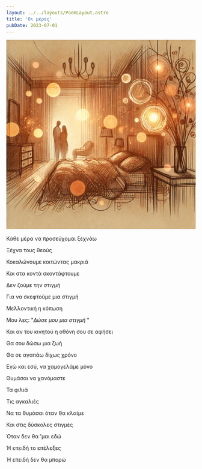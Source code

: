```yaml
---
layout: ../../layouts/PoemLayout.astro
title: 'Οι μέρες'
pubDate: 2023-07-01
---
```

![An image of a couple looking at each other and a universe forming around the girl's head.](../../images/oi-meres.webp)

Κάθε μέρα να προσεύχομαι ξεχνάω

Ξέχνα τους θεούς

Κοκαλώνουμε κοιτώντας μακριά

Και στα κοντά σκοντάφτουμε

Δεν ζούμε την στιγμή

Για να σκεφτούμε μια στιγμή

Μελλοντική η κόπωση

Μου λες: "*Δώσε μου μια στιγμή* "

Και αν του κινητού η οθόνη σου σε αφήσει

Θα σου δώσω μια ζωή

Θα σε αγαπάω δίχως χρόνο

Εγώ και εσύ, να χαμογελάμε μόνο

Θυμάσαι να χανόμαστε

Τα φιλιά

Τις αγκαλιές

Να τα θυμάσαι όταν θα κλαίμε

Και στις δύσκολες στιγμές

Όταν δεν θα 'μαι εδώ

Ή επειδή το επέλεξες

Ή επειδή δεν θα μπορώ
